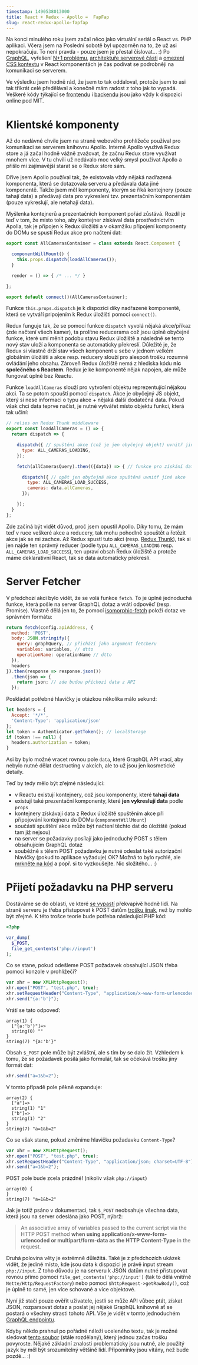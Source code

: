 ```yaml
---
timestamp: 1490538013000
title: React + Redux - Apollo =  FapFap
slug: react-redux-apollo-fapfap
---
```

Na konci minulého roku jsem začal něco jako virtuální seriál o React vs. PHP aplikaci. Včera jsem na Poslední sobotě byl upozorněn na to, že už asi nepokračuju. To není pravda - pouze jsem je přestal číslovat... :) Po [GraphQL](2-graphql), vyřešení [N+1 problému](reseni-n-1-problemu-v-graphql), [architektuře serverové části](hexagonalni-architektura) a [omezení CSS kontextu](jak-na-lokalni-css-pro-react) v React komponentách je čas podívat se podrobněji na komunikaci se serverem.

Ve výsledku jsem hodně rád, že jsem to tak oddaloval, protože jsem to asi tak třikrát celé předělával a konečně mám radost z toho jak to vypadá. Veškeré kódy týkající se [frontendu](https://github.com/adeira/connector-frontend) i [backendu](https://github.com/adeira/connector) jsou jako vždy k dispozici online pod MIT.

# Klientské komponenty

Až do nedávné chvíle jsem na straně webového prohlížeče používal pro komunikaci se serverem knihovnu Apollo. Interně Apollo využívá Redux store a já začal hodně vážně zvažovat, že začnu Redux store využívat mnohem více. V tu chvíli už nedávalo moc velký smysl používat Apollo a přišlo mi zajímavější starat se o Redux store sám.

Dříve jsem Apollo používal tak, že existovala vždy nějaká nadřazená komponenta, která se dotazovala serveru a předávala data jiné komponentě. Takže jsem měl komponenty, kterým se říká kontejnery (pouze tahají data) a předávají data pro vykreslení tzv. prezentačním komponentám (pouze vykreslují, ale netahají data).

Myšlenka kontejnerů a prezentačních komponent pořád zůstává. Rozdíl je teď v tom, že místo toho, aby kontejner získával data prostřednictvím Apolla, tak je připojen k Redux úložišti a v okamžiku připojení komponenty do DOMu se spustí Redux akce pro načtení dat:

```javascript
export const AllCamerasContainer = class extends React.Component {

  componentWillMount() {
    this.props.dispatch(loadAllCameras());
  }

  render = () => { /* ... */ }

};

export default connect()(AllCamerasContainer);
```

Funkce `this.props.dispatch` je k dispozici díky nadřazené komponentě, která se vytváří pripojením k Redux úložišti pomocí `connect()`.

Redux funguje tak, že se pomocí funkce `dispatch` vyvolá nějaká akce/příkaz (zde načtení všech kamer), ta prolítne reducerama což jsou úplně obyčejné funkce, které umí měnit podobu stavu Redux úložiště a následně se tento nový stav uloží a komponenta se automaticky překreslí. Důležité je, že Redux si vlastně drží stav všech komponent u sebe v jednom velkém globálním úložišti a akce resp. reducery slouží pro alespoň trošku rozumné ovládání jeho obsahu. Zároveň Redux úložiště nemá z hlediska kódu **nic společného s Reactem**. Redux je ke komponentě nějak napojen, ale může fungovat úplně bez Reactu.

Funkce `loadAllCameras` slouží pro vytvoření objektu reprezentující nějakou akci. Ta se potom spouští pomocí `dispatch`. Akce je obyčejný JS objekt, který si nese informaci o typu akce + nějaká další dodatečná data. Pokud však chci data teprve načíst, je nutné vytvářet místo objektu funkci, která tak učiní:

```javascript
// relies on Redux Thunk middleware
export const loadAllCameras = () => {
  return dispatch => {

    dispatch({ // spuštění akce (což je jen obyčejný objekt) uvnitř jiné akce
      type: ALL_CAMERAS_LOADING,
    });

    fetch(allCamerasQuery).then(({data}) => { // funkce pro získání dat (kvůli tomu je nutný Thunk)

      dispatch({ // opět jen obyčejná akce spuštěná uvnitř jiné akce
        type: ALL_CAMERAS_LOAD_SUCCESS,
        cameras: data.allCameras,
      });

    });
  }
};
```

Zde začíná být vidět důvod, proč jsem opustil Apollo. Díky tomu, že mám teď v ruce veškeré akce a reducery, tak mohu pohodlně spouštět a řetězit akce jak se mi zachce. Až Redux spustí tuto akci (resp. [Redux Thunk](https://github.com/gaearon/redux-thunk)), tak si jen najde ten správný reducer (podle typu `ALL_CAMERAS_LOADING` resp. `ALL_CAMERAS_LOAD_SUCCESS`), ten upraví obsah Redux úložiště a protože máme deklarativní React, tak se data automaticky překreslí.

# Server Fetcher

V předchozí akci bylo vidět, že se volá funkce `fetch`. To je úplně jednoduchá funkce, která pošle na server GraphQL dotaz a vrátí odpověď (resp. Promise). Vlastně dělá jen to, že pomocí [isomorphic-fetch](https://github.com/matthew-andrews/isomorphic-fetch) položí dotaz ve správném formátu:

```javascript
return fetch(config.apiAddress, {
  method: 'POST',
  body: JSON.stringify({
    query: graphQuery, // přichází jako argument fetcheru
    variables: variables, // dtto
    operationName: operationName // dtto
  }),
  headers
}).then(response => response.json())
  .then(json => {
    return json; // zde budou příchozí data z API
  });
```

Poskládat potřebné hlavičky je otázkou několika málo sekund:

```javascript
let headers = {
  Accept: '*/*',
  'Content-Type': 'application/json'
};
let token = Authenticator.getToken(); // localStorage
if (token !== null) {
  headers.authorization = token;
}
```

Asi by bylo možné vracet rovnou pole `data`, které GraphQL API vrací, aby nebylo nutné dělat destructing v akcích, ale to už jsou jen kosmetické detaily.

Teď by tedy mělo být zřejmé následující:
- v Reactu existují kontejnery, což jsou komponenty, které **tahají data**
- existují také prezentační komponenty, které **jen vykreslují data** podle `props`
- kontejnery získávají data z Redux úložiště spuštěním akce při připojování kontejneru do DOMu (`componentWillMount`)
- součástí spuštění akce může být načtení těchto dat do úložiště (pokud tam již nejsou)
- na server se požadavky posílají jako jednoduchý POST s tělem obsahujícím GraphQL dotaz
- souběžně s tělem POST požadavku je nutné odeslat také autorizační hlavičky (pokud to aplikace vyžaduje)
OK? Možná to bylo rychlé, ale [mrkněte na kód](https://github.com/adeira/connector-frontend) a popř. si to vyzkoušejte. Nic složitého... :)

# Přijetí požadavku na PHP serveru

Dostáváme se do oblasti, ve které [se vypastí](https://forum.nette.org/cs/28370-data-z-post-request-body-reactjs-appka-se-po-ceste-do-php-ztrati) překvapivě hodně lidí. Na straně serveru je třeba přistupovat k POST datům [trošku jinak](https://github.com/adeira/connector/blob/c501227a4429dba493624ca9fa85745fb5f1839c/instances/Connector/Infrastructure/Delivery/Http/GraphqlEndpoint.php#L62), než by mohlo být zřejmé. K této trošce teorie bude potřeba následující PHP kód:

```php
<?php

var_dump(
  $_POST,
  file_get_contents('php://input')
);
```

Co se stane, pokud odešleme POST požadavek obsahující JSON třeba pomocí konzole v prohlížeči?

```javascript
var xhr = new XMLHttpRequest();
xhr.open("POST", "test.php", true);
xhr.setRequestHeader("Content-Type", "application/x-www-form-urlencoded; charset=UTF-8");
xhr.send("{a:'b'}");
```

Vrátí se tato odpoveď:

```
array(1) {
  ["{a:'b'}"]=>
  string(0) ""
}
string(7) "{a:'b'}"
```

Obsah `$_POST` pole může být zvláštní, ale s tím by se dalo žít. Vzhledem k tomu, že se požadavek posílá jako formulář, tak se očekává trošku jiný formát dat:

```javascript
xhr.send("a=1&b=2");
```

V tomto případě pole pěkně expanduje:

```
array(2) {
  ["a"]=>
  string(1) "1"
  ["b"]=>
  string(1) "2"
}
string(7) "a=1&b=2"
```

Co se však stane, pokud změníme hlavičku požadavku `Content-Type`?

```javascript
var xhr = new XMLHttpRequest();
xhr.open("POST", "test.php", true);
xhr.setRequestHeader("Content-Type", "application/json; charset=UTF-8");
xhr.send("a=1&b=2");
```

POST pole bude zcela prázdné! (nikoliv však `php://input`)

```
array(0) {
}
string(7) "a=1&b=2"
```

Jak je totiž psáno v dokumentaci, tak `$_POST` neobsahuje všechna data, která jsou na server odeslána jako POST, nýbrž:

> An associative array of variables passed to the current script via the HTTP POST method **when using application/x-www-form-urlencoded or multipart/form-data as the HTTP Content-Type** in the request.

Druhá polovina věty je extrémně důležitá. Také je z předchozích ukázek vidět, že jediné místo, kde jsou data k dispozici je právě input stream `php://input`. Z toho důvodu je na serveru k JSON datům nutné přistupovat rovnou přímo pomocí `file_get_contents('php://input')` (tak to dělá vnitřně `Nette/Http/RequestFactory`) nebo pomocí `$httpRequest->getRawBody()`, což je úplně to samé, jen více schované a více objektové.

Nyní již stačí pouze ověřit uživatele, jestli se může API vůbec ptát, získat JSON, rozparsovat dotaz a poslat jej nějaké GraphQL knihovně ať se postará o všechny strasti tohoto API. Vše je vidět v tomto jednoduchém [GraphQL endpointu](https://github.com/adeira/connector/blob/c501227a4429dba493624ca9fa85745fb5f1839c/instances/Connector/Infrastructure/Delivery/Http/GraphqlEndpoint.php).

Kdyby někdo prahnul po pořádné náloži uceleného textu, tak je možné sledovat [tento soubor](https://github.com/mrtnzlml/dp-latex/blob/master/main.pdf) (stále rozdělaný), který jednou začas trošku povyroste. Nějaké základní znalosti problematicky jsou nutné, ale použitý jazyk by měl být srozumitelný většině lidí. Připomínky jsou vítány, než bude pozdě... :)